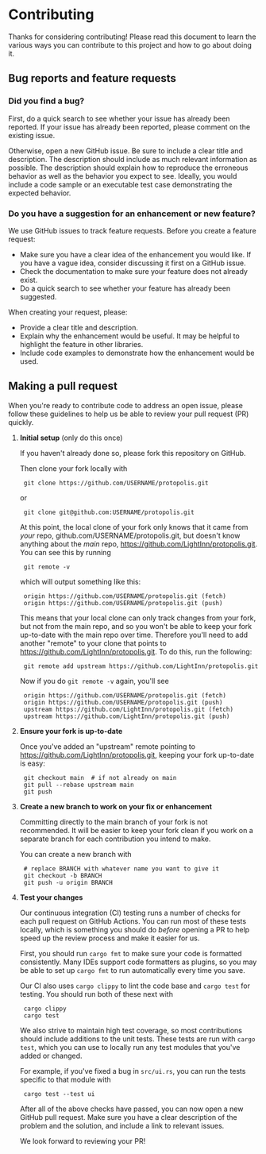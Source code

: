 # Contributing

Thanks for considering contributing! Please read this document to learn the various ways you can contribute to this project and how to go about doing it.

## Bug reports and feature requests

### Did you find a bug?

First, do a quick search to see whether your issue has already been reported.
If your issue has already been reported, please comment on the existing issue.

Otherwise, open a new GitHub issue. Be sure to include a clear title and description. The description should include as much relevant information as possible. The description should explain how to reproduce the erroneous behavior as well as the behavior you expect to see. Ideally, you would include a code sample or an executable test case demonstrating the expected behavior.

### Do you have a suggestion for an enhancement or new feature?

We use GitHub issues to track feature requests. Before you create a feature request:

* Make sure you have a clear idea of the enhancement you would like. If you have a vague idea, consider discussing it first on a GitHub issue.
* Check the documentation to make sure your feature does not already exist.
* Do a quick search to see whether your feature has already been suggested.

When creating your request, please:

* Provide a clear title and description.
* Explain why the enhancement would be useful. It may be helpful to highlight the feature in other libraries.
* Include code examples to demonstrate how the enhancement would be used.

## Making a pull request

When you're ready to contribute code to address an open issue, please follow these guidelines to help us be able to review your pull request (PR) quickly.

1. **Initial setup** (only do this once)

   If you haven't already done so, please fork this repository on GitHub.

   Then clone your fork locally with

        git clone https://github.com/USERNAME/protopolis.git

   or

        git clone git@github.com:USERNAME/protopolis.git

   At this point, the local clone of your fork only knows that it came from *your* repo, github.com/USERNAME/protopolis.git, but doesn't know anything about the *main* repo, https://github.com/LightInn/protopolis.git. You can see this by running

        git remote -v

   which will output something like this:

        origin https://github.com/USERNAME/protopolis.git (fetch)
        origin https://github.com/USERNAME/protopolis.git (push)

   This means that your local clone can only track changes from your fork, but not from the main repo, and so you won't be able to keep your fork up-to-date with the main repo over time. Therefore you'll need to add another "remote" to your clone that points to https://github.com/LightInn/protopolis.git. To do this, run the following:

        git remote add upstream https://github.com/LightInn/protopolis.git

   Now if you do `git remote -v` again, you'll see

        origin https://github.com/USERNAME/protopolis.git (fetch)
        origin https://github.com/USERNAME/protopolis.git (push)
        upstream https://github.com/LightInn/protopolis.git (fetch)
        upstream https://github.com/LightInn/protopolis.git (push)

2. **Ensure your fork is up-to-date**

   Once you've added an "upstream" remote pointing to https://github.com/LightInn/protopolis.git, keeping your fork up-to-date is easy:

        git checkout main  # if not already on main
        git pull --rebase upstream main
        git push

3. **Create a new branch to work on your fix or enhancement**

   Committing directly to the main branch of your fork is not recommended. It will be easier to keep your fork clean if you work on a separate branch for each contribution you intend to make.

   You can create a new branch with

        # replace BRANCH with whatever name you want to give it
        git checkout -b BRANCH
        git push -u origin BRANCH

4. **Test your changes**

   Our continuous integration (CI) testing runs a number of checks for each pull request on GitHub Actions. You can run most of these tests locally, which is something you should do *before* opening a PR to help speed up the review process and make it easier for us.

   First, you should run `cargo fmt` to make sure your code is formatted consistently. Many IDEs support code formatters as plugins, so you may be able to set up `cargo fmt` to run automatically every time you save.

   Our CI also uses `cargo clippy` to lint the code base and `cargo test` for testing. You should run both of these next with

        cargo clippy
        cargo test

   We also strive to maintain high test coverage, so most contributions should include additions to the unit tests. These tests are run with `cargo test`, which you can use to locally run any test modules that you've added or changed.

   For example, if you've fixed a bug in `src/ui.rs`, you can run the tests specific to that module with

        cargo test --test ui

   After all of the above checks have passed, you can now open a new GitHub pull request. Make sure you have a clear description of the problem and the solution, and include a link to relevant issues.

   We look forward to reviewing your PR!